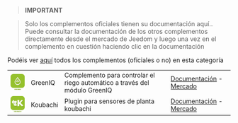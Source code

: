 
>**IMPORTANT**

>Solo los complementos oficiales tienen su documentación aquí.. Puede consultar la documentación de los otros complementos directamente desde el mercado de Jeedom y luego una vez en el complemento en cuestión haciendo clic en la documentación


Podéis ver [aquí](https://market.jeedom.com/index.php?v=d&p=market&type=plugin&categorie=nature) todos los complementos (oficiales o no) en esta categoría

| | | | |
|--- | --- | --- | ---|
|<img src="greeniq/greeniq_icon.png" width="100" />|GreenIQ|Complemento para controlar el riego automático a través del módulo GreenIQ|[Documentación](greeniq/index.md) - [Mercado](https://market.jeedom.com/index.php?v=d&p=market_display&id=1717)|
|<img src="koubachi/koubachi_icon.png" width="100" />|Koubachi|Plugin para sensores de planta koubachi|[Documentación](koubachi/index.md) - [Mercado](https://market.jeedom.com/index.php?v=d&p=market_display&id=1012)|
